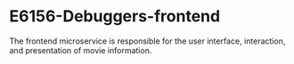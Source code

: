 # E6156-Debuggers-frontend
The frontend microservice is responsible for the user interface, interaction, and presentation of movie information.
